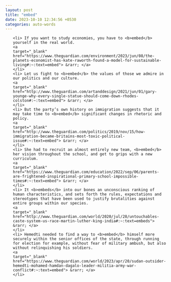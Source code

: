 ```yaml
---
layout: post
title: "embed"
date: 2023-10-10 12:34:56 +0530
categories: auto-words
---
```

<ol>

    <li> If you want to study economies, you have to <b>embed</b> yourself in the real world.
    <a 
    target="_blank" 
    href="https://www.theguardian.com/environment/2023/jun/08/the-planets-economist-has-kate-raworth-found-a-model-for-sustainable-living#:~:text=embed"> &rarr; </a>
    </li>
    <li> Let us fight to <b>embed</b> the values of those we admire in our politics and our culture.
    <a 
    target="_blank" 
    href="http://www.theguardian.com/artanddesign/2021/jun/01/gary-younge-why-every-single-statue-should-come-down-rhodes-colston#:~:text=embed"> &rarr; </a>
    </li>
    <li> But the party’s own history on immigration suggests that it may take time to <b>embed</b> significant changes in rhetoric and policy.
    <a 
    target="_blank" 
    href="http://www.theguardian.com/politics/2019/nov/15/how-immigration-became-britains-most-toxic-political-issue#:~:text=embed"> &rarr; </a>
    </li>
    <li> She had to recruit an almost entirely new team, <b>embed</b> her vision throughout the school, and get to grips with a new curriculum.
    <a 
    target="_blank" 
    href="https://www.theguardian.com/education/2022/sep/06/parents-are-frightened-inspirational-primary-school-impossible-times#:~:text=embed"> &rarr; </a>
    </li>
    <li> It <b>embeds</b> into our bones an unconscious ranking of human characteristics, and sets forth the rules, expectations and stereotypes that have been used to justify brutalities against entire groups within our species.
    <a 
    target="_blank" 
    href="http://www.theguardian.com/world/2020/jul/28/untouchables-caste-system-us-race-martin-luther-king-india#:~:text=embeds"> &rarr; </a>
    </li>
    <li> Hemedti needed to find a way to <b>embed</b> himself more securely within the senior offices of the state, through running for election for example, without fear of military ambush, but also without relinquishing his soldiers.
    <a 
    target="_blank" 
    href="https://www.theguardian.com/world/2023/apr/20/sudan-outsider-hemedti-mohamed-hamdan-dagalo-leader-militia-army-war-conflict#:~:text=embed"> &rarr; </a>
    </li>